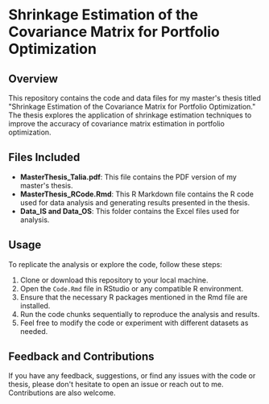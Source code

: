 # Shrinkage Estimation of the Covariance Matrix for Portfolio Optimization

## Overview
This repository contains the code and data files for my master's thesis titled "Shrinkage Estimation of the Covariance Matrix for Portfolio Optimization." The thesis explores the application of shrinkage estimation techniques to improve the accuracy of covariance matrix estimation in portfolio optimization.

## Files Included
- **MasterThesis_Talia.pdf**: This file contains the PDF version of my master's thesis.
- **MasterThesis_RCode.Rmd**: This R Markdown file contains the R code used for data analysis and generating results presented in the thesis.
- **Data_IS and Data_OS**: This folder contains the Excel files used for analysis.
  
## Usage
To replicate the analysis or explore the code, follow these steps:
1. Clone or download this repository to your local machine.
2. Open the `Code.Rmd` file in RStudio or any compatible R environment.
3. Ensure that the necessary R packages mentioned in the Rmd file are installed.
4. Run the code chunks sequentially to reproduce the analysis and results.
5. Feel free to modify the code or experiment with different datasets as needed.

## Feedback and Contributions
If you have any feedback, suggestions, or find any issues with the code or thesis, please don't hesitate to open an issue or reach out to me. Contributions are also welcome.

